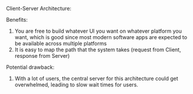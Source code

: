 Client-Server Architecture:

Benefits:
1. You are free to build whatever UI you want on whatever platform you want, which is good since most modern software apps are expected to be available across multiple platforms
2. It is easy to map the path that the system takes (request from Client, response from Server)

Potential drawback:
1. With a lot of users, the central server for this architecture could get overwhelmed, leading to slow wait times for users.